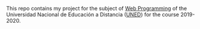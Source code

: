 This repo contains my project for the subject of [Web Programming][1] of the
Universidad Nacional de Educación a Distancia ([UNED][2]) for the course 2019-2020.

[1]:http://portal.uned.es/portal/page?_pageid=93,69881628&_dad=portal&_schema=PORTAL&idAsignatura=68024087&idTitulacion=6802
[2]:http://portal.uned.es/portal/page?_pageid=93,24305391&_dad=portal&_schema=PORTAL
